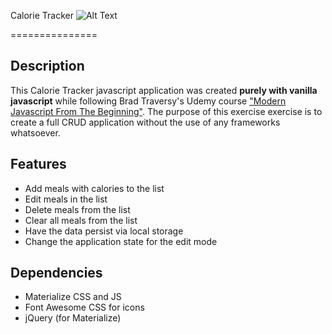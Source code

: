 Calorie Tracker
![Alt Text](https://media.giphy.com/media/H6hZQgKR50nOlOVbT1/giphy.gif)

===============
## Description
This Calorie Tracker javascript application was created **purely with vanilla javascript** while following Brad Traversy's Udemy course ["Modern Javascript From The Beginning"](https://www.udemy.com/modern-javascript-from-the-beginning/).
The purpose of this exercise exercise is to create a full CRUD application without the use of any frameworks whatsoever.

## Features
* Add meals with calories to the list
* Edit meals in the list 
* Delete meals from the list
* Clear all meals from the list
* Have the data persist via local storage
* Change the application state for the edit mode

## Dependencies
* Materialize CSS and JS
* Font Awesome CSS for icons
* jQuery (for Materialize)
